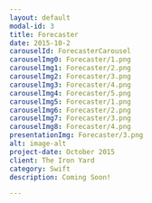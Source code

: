 ```yaml
---
layout: default
modal-id: 3
title: Forecaster
date: 2015-10-2
carouselId: ForecasterCarousel
carouselImg0: Forecaster/1.png
carouselImg1: Forecaster/2.png
carouselImg2: Forecaster/3.png
carouselImg3: Forecaster/4.png
carouselImg4: Forecaster/5.png
carouselImg5: Forecaster/1.png
carouselImg6: Forecaster/2.png
carouselImg7: Forecaster/3.png
carouselImg8: Forecaster/4.png
presentationImg: Forecaster/3.png
alt: image-alt
project-date: October 2015
client: The Iron Yard
category: Swift
description: Coming Soon!

---
```

